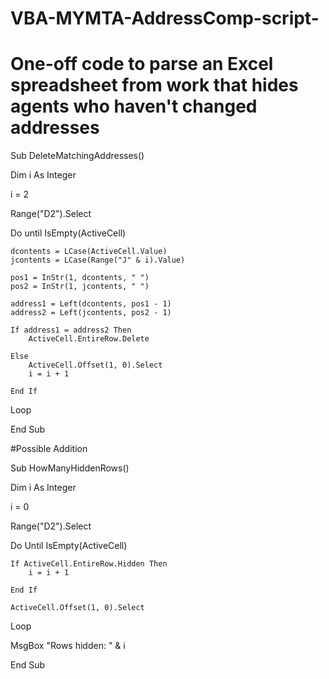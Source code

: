# VBA-MYMTA-AddressComp-script-
# One-off code to parse an Excel spreadsheet from work that hides agents who haven't changed addresses

Sub DeleteMatchingAddresses()

Dim i As Integer

i = 2

Range("D2").Select

Do until IsEmpty(ActiveCell)
    
    dcontents = LCase(ActiveCell.Value)
    jcontents = LCase(Range("J" & i).Value)
    
    pos1 = InStr(1, dcontents, " ")
    pos2 = InStr(1, jcontents, " ")
    
    address1 = Left(dcontents, pos1 - 1)
    address2 = Left(jcontents, pos2 - 1)
    
    If address1 = address2 Then
        ActiveCell.EntireRow.Delete
        
    Else
        ActiveCell.Offset(1, 0).Select
        i = i + 1
        
    End If

Loop

End Sub

#Possible Addition

Sub HowManyHiddenRows()

Dim i As Integer

i = 0

Range("D2").Select

Do Until IsEmpty(ActiveCell)

    
    If ActiveCell.EntireRow.Hidden Then
        i = i + 1
        
    End If
    
    ActiveCell.Offset(1, 0).Select
    
Loop

MsgBox "Rows hidden: " & i

End Sub



